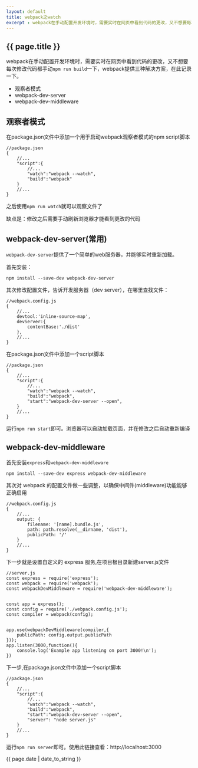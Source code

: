 ```yaml
---
layout: default
title: webpack之watch
excerpt : webpack在手动配置开发环境时，需要实时在网页中看到代码的更改，又不想要每次修改代码都手动`npm run build`一下，webpack提供三种解决方案，在此记录一下。
---
```


<h2>{{ page.title }}</h2>

  webpack在手动配置开发环境时，需要实时在网页中看到代码的更改，又不想要每次修改代码都手动`npm run build`一下，webpack提供三种解决方案，在此记录一下。
  - 观察者模式
  - webpack-dev-server
  - webpack-dev-middleware
 
## 观察者模式
在package.json文件中添加一个用于启动webpack观察者模式的npm script脚本
```
//package.json
{
    //...
    "script":{
        //...
        "watch":"webpack --watch",
        "build":"webpack"
    }
    //...
}
```
之后使用`npm run watch`就可以观察文件了

缺点是：修改之后需要手动刷新浏览器才能看到更改的代码

## webpack-dev-server(常用)
`webpack-dev-server`提供了一个简单的web服务器，并能够实时重新加载。

首先安装：

```
npm install --save-dev webpack-dev-server
```
其次修改配置文件，告诉开发服务器（dev server），在哪里查找文件：

```
//webpack.config.js
{
    //...
    devtool:'inline-source-map',
    devServer:{
        contentBase:'./dist'
    },
    //...
}
```
在package.json文件中添加一个script脚本
```
//package.json
{
    //...
    "script":{
        //...
        "watch":"webpack --watch",
        "build":"webpack",
        "start":"webpack-dev-server --open",
    }
    //...
}
```
运行`npm run start`即可。浏览器可以自动加载页面，并在修改之后自动重新编译

## webpack-dev-middleware
首先安装`express`和`webpack-dev-middleware`
```
npm install --save-dev express webpack-dev-middleware
```
其次对 webpack 的配置文件做一些调整，以确保中间件(middleware)功能能够正确启用

```
//webpack.config.js
{
    //...
    output: {
        filename: '[name].bundle.js',
        path: path.resolve(__dirname, 'dist'),
        publicPath: '/'
    }
    //...
}
```
下一步就是设置自定义的 express 服务,在项目根目录新建server.js文件
```
//server.js
const express = require('express');
const webpack = require('webpack');
const webpackDevMiddleware = require('webpack-dev-middleware');


const app = express();
const config = require('./webpack.config.js');
const compiler = webpack(config);


app.use(webpackDevMiddleware(compiler,{
    publicPath: config.output.publicPath
}));
app.listen(3000,function(){
    console.log('Example app listening on port 3000!\n');
})
```
下一步,在package.json文件中添加一个script脚本
```
//package.json
{
    //...
    "script":{
        //...
        "watch":"webpack --watch",
        "build":"webpack",
        "start":"webpack-dev-server --open",
        "server": "node server.js"
    }
    //...
}
```
运行`npm run server`即可。使用此链接查看：http://localhost:3000

<p>{{ page.date | date_to_string }}</p>
